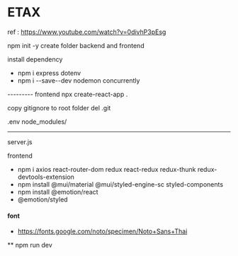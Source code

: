 # ETAX

ref : https://www.youtube.com/watch?v=0divhP3pEsg

npm init -y
create folder backend and frontend

install dependency

- npm i express dotenv
- npm i --save--dev nodemon concurrently

--------- frontend
npx create-react-app .

copy gitignore to root folder
del .git

.env
node_modules/

---

server.js

frontend

- npm i axios react-router-dom redux react-redux redux-thunk redux-devtools-extension
- npm install @mui/material @mui/styled-engine-sc styled-components
- npm install @emotion/react
- @emotion/styled

#### font

- https://fonts.google.com/noto/specimen/Noto+Sans+Thai

\*\* npm run dev
